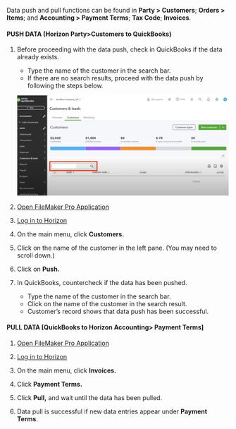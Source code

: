 Data push and pull functions can be found in **Party > Customers**; **Orders > Items**; and **Accounting > Payment Terms**; **Tax Code**; **Invoices**. 

#### PUSH DATA (Horizon Party>Customers to QuickBooks) 


1. Before proceeding with the data push, check in QuickBooks if the data already exists. 

	- Type the name of the customer in the search bar. 
	- If there are no search results, proceed with the data push by following the steps below.

	![](https://github.com/Fx-Professional-Services/HorizonDocs/blob/main/assets/push_data_check_QuickBooks.png)

2. [Open FileMaker Pro Application](Open%20FileMaker%20Pro%20Application.md)

3.  [Log in to Horizon](Log%20in%20to%20Horizon.md)

4. On the main menu, click **Customers.**

5. Click on the name of the customer in the left pane. (You may need to scroll down.)

 6. Click on **Push.**
 
 7. In QuickBooks, countercheck if the data has been pushed.
	- Type the name of the customer in the search bar.
	- Click on the name of the customer in the search result.
	- Customer’s record shows that data push has been successful.
#### PULL DATA [QuickBooks to Horizon Accounting> Payment Terms]

1. [Open FileMaker Pro Application](Open%20FileMaker%20Pro%20Application.md)

2. [Log in to Horizon](Log%20in%20to%20Horizon.md)

 3. On the main menu, click **Invoices.**

4. Click **Payment Terms.**

5. Click **Pull,** and wait until the data has been pulled. 

6. Data pull is successful if new data entries appear under **Payment Terms**.